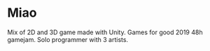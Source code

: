 # Miao
Mix of 2D and 3D game made with Unity. Games for good 2019 48h gamejam. Solo programmer with 3 artists.
